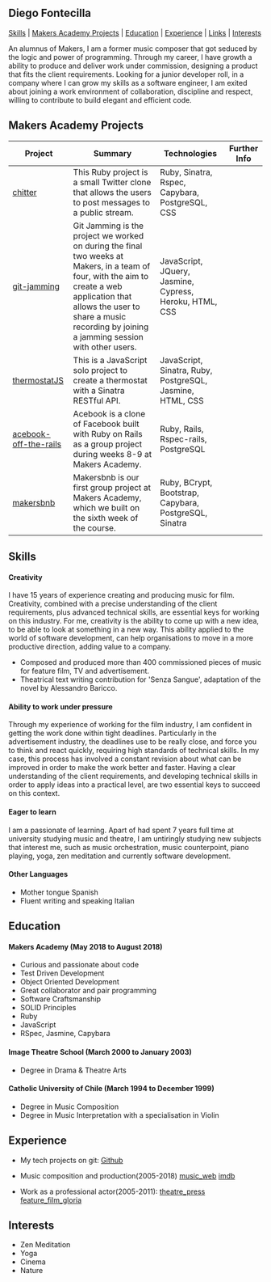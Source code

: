 ## Diego Fontecilla
[Skills](#skills) | [Makers Academy Projects](#makers_projects) | [Education](#education) | [Experience](#experience) | [Links](#links) |
[Interests](#interests)

An alumnus of Makers, I am a former music composer that got seduced by the logic and power of programming.
Through my career, I have growth a ability to produce and deliver work under commission,
designing a product that fits the client requirements. Looking for a junior developer roll,
in a company where I can grow my skills as a software engineer, I am exited about joining a work environment
of collaboration, discipline and respect, willing to contribute to build elegant and efficient code.

## <a name="makers_projects">Makers Academy Projects</a>
| Project | Summary | Technologies | Further Info |
|----------|----------|----------|----------|
| [chitter](https://github.com/diegofontecilla/chitter-challenge-2) | This Ruby project is a small Twitter clone that allows the users to post messages to a public stream. | Ruby, Sinatra, Rspec, Capybara, PostgreSQL, CSS|
| [git-jamming](https://github.com/diegofontecilla/git-jamming) | Git Jamming is the project we worked on during the final two weeks at Makers, in a team of four, with the aim to create a web application that allows the user to share a music recording by joining a jamming session with other users. | JavaScript, JQuery, Jasmine, Cypress, Heroku, HTML, CSS |
| [thermostatJS](https://github.com/diegofontecilla/thermostatJS) | This is a JavaScript solo project to create a thermostat with a Sinatra RESTful API. | JavaScript, Sinatra, Ruby, PostgreSQL, Jasmine, HTML, CSS|
| [acebook-off-the-rails](https://github.com/diegofontecilla/acebook-off-the-rails) | Acebook is a clone of Facebook built with Ruby on Rails as a group project during weeks 8-9 at Makers Academy. | Ruby, Rails, Rspec-rails, PostgreSQL |
| [makersbnb](https://github.com/diegofontecilla/makersbnb) | Makersbnb is our first group project at Makers Academy, which we built on the sixth week of the course. | Ruby, BCrypt, Bootstrap, Capybara, PostgreSQL, Sinatra |

## Skills

#### Creativity
 I have 15 years of experience creating and producing music for film. Creativity, combined with a precise
understanding of the client requirements, plus advanced technical skills, are essential keys for working on
this industry. For me, creativity is the ability to come up with a new idea, to be able to look at something
in a new way. This ability applied to the world of software development, can help organisations to move in
a more productive direction, adding value to a company.

 - Composed and produced more than 400 commissioned pieces of music for feature film, TV and advertisement.
 - Theatrical text writing contribution for 'Senza Sangue', adaptation of the novel by Alessandro Baricco.   

#### Ability to work under pressure
Through my experience of working for the film industry, I am confident in getting the work done within tight
deadlines. Particularly in the advertisement industry, the deadlines use to be really close, and force you to think and react quickly, requiring high standards of technical skills. In my case, this process has
involved a constant revision about what can be improved in order to make the work better and faster.
Having a clear understanding of the client requirements, and developing technical skills in order to apply
ideas into a practical level, are two essential keys to succeed on this context.

#### Eager to learn
I am a passionate of learning. Apart of had spent 7 years full time at university studying music and theatre,
I am untiringly studying new subjects that interest me, such as music orchestration, music counterpoint,
piano playing, yoga, zen meditation and currently software development.

#### Other Languages
- Mother tongue Spanish
- Fluent writing and speaking Italian

## Education

#### Makers Academy (May 2018 to August 2018)

- Curious and passionate about code
- Test Driven Development
- Object Oriented Development
- Great collaborator and pair programming
- Software Craftsmanship
- SOLID Principles
- Ruby
- JavaScript
- RSpec, Jasmine, Capybara

#### Image Theatre School (March 2000 to January 2003)
- Degree in Drama & Theatre Arts
#### Catholic University of Chile (March 1994 to December 1999)
- Degree in Music Composition
- Degree in Music Interpretation with a specialisation in Violin

## Experience

- My tech projects on git:
[Github](https://github.com/diegofontecilla?tab=repositories)

- Music composition and production(2005-2018)
[music_web](http://diegofontecilla.com/)
[imdb](https://www.imdb.com/name/nm2020909/?ref_=fn_al_nm_1)

- Work as a professional actor(2005-2011):
[theatre_press](https://www.nytimes.com/2007/07/12/theater/reviews/12geme.html)
[feature_film_gloria](https://www.imdb.com/title/tt2425486/?ref_=nm_knf_i2)

## Interests
- Zen Meditation
- Yoga
- Cinema
- Nature

